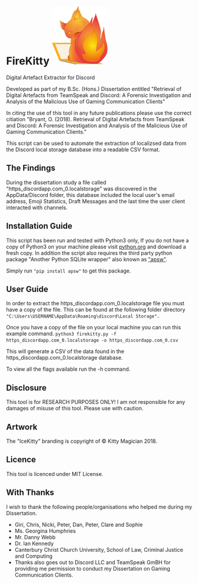 # FireKitty ![FireKitty](https://github.com/kittymagician/FireKitty/blob/master/img/firekitty.png)
Digital Artefact Extractor for Discord

Developed as part of my B.Sc. (Hons.) Dissertation entitled "Retrieval of Digital Artefacts from TeamSpeak and Discord: A Forensic Investigation and Analysis of the Malicious Use of Gaming Communication Clients"

In citing the use of this tool in any future publications please use the correct citiation "Bryant, O. (2018). Retrieval of Digital Artefacts from TeamSpeak and Discord: A Forensic Investigation and Analysis of the Malicious Use of Gaming Communication Clients."

This script can be used to automate the extraction of localizsed data from the Discord local storage database into a readable CSV format.


## The Findings
During the dissertation study a file called "https_discordapp.com_0.localstorage" was discovered in the AppData/Discord folder, this database included the local user's email address, Emoji Statistics, Draft Messages and the last time the user client interacted with channels.



## Installation Guide
This script has been run and tested with Python3 only, If you do not have a copy of Python3 on your machine please visit [python.org](http://python.org) and download a fresh copy.
In addition the script also requires the third party python package "Another Python SQLite wrapper" also known as ["apsw"](https://rogerbinns.github.io/apsw/). 

Simply run ```"pip install apsw"``` to get this package.

## User Guide
In order to extract the https_discordapp.com_0.localstorage file you must have a copy of the file. This can be found at the following folder directory ```"C:\Users\USERNAME\AppData\Roaming\discord\Local Storage".```

Once you have a copy of the file on your local machine you can run this example command.
```python3 firekitty.py -f https_discordapp.com_0.localstorage -o https_discordapp.com_0.csv```

This will generate a CSV of the data found in the https_discordapp.com_0.localstorage database.

To view all the flags available run the -h command.


## Disclosure
This tool is for RESEARCH PURPOSES ONLY! I am not responsible for any damages of misuse of this tool. Please use with caution. 

## Artwork
The "IceKitty" branding is copyright of © Kitty Magician 2018.

## Licence
This tool is licenced under MIT License.

## With Thanks
I wish to thank the following people/organisations who helped me during my Dissertation.
- Giri, Chris, Nicki, Peter, Dan, Peter, Clare and Sophie
- Ms. Georgina Humphries
- Mr. Danny Webb
- Dr. Ian Kennedy
- Canterbury Christ Church University, School of Law, Criminal Justice and Computing
- Thanks also goes out to Discord LLC and TeamSpeak GmBH for providing me permission to conduct my Dissertation on Gaming Communication Clients.
